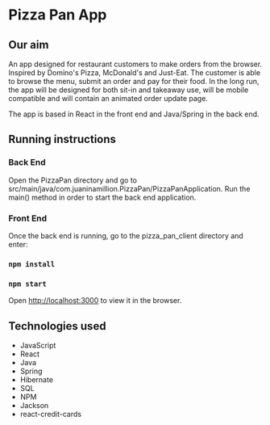 # Pizza Pan App

## Our aim

An app designed for restaurant customers to make orders from the browser. Inspired by Domino's Pizza, McDonald's and Just-Eat. The customer is able to browse the menu, submit an order and pay for their food. In the long run, the app will be designed for both sit-in and takeaway use, will be mobile compatible and will contain an animated order update page.

The app is based in React in the front end and Java/Spring in the back end.

## Running instructions

### Back End

Open the PizzaPan directory and go to src/main/java/com.juaninamillion.PizzaPan/PizzaPanApplication. Run the main() method in order to start the back end application. 

### Front End

Once the back end is running, go to the pizza_pan_client directory and enter:

### `npm install`

### `npm start`

Open [http://localhost:3000](http://localhost:3000) to view it in the browser.

## Technologies used

- JavaScript
- React
- Java
- Spring
- Hibernate
- SQL
- NPM
- Jackson
- react-credit-cards



